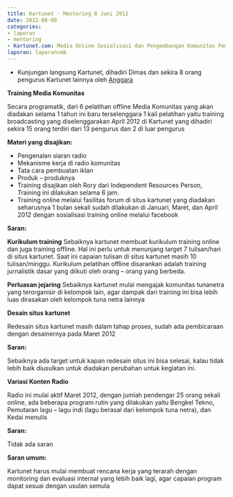 ```yaml
---
title: Kartunet - Mentoring 8 Juni 2012
date: 2012-06-08
categories:
- laporan
- mentoring
- Kartunet.com: Media Online Sosialisasi dan Pengembangan Komunitas Pemuda dengan Disabilitas
laporan: laporancmb
---
```


* Kunjungan langsung Kartunet, dihadiri Dimas dan sekira 8 orang pengurus Kartunet lainnya oleh [Anggara](wiki.ciptamedia.org/index.php?title=Anggara&action=edit&redlink=1)

**Training Media Komunitas**

Secara programatik, dari 6 pelatihan offline Media Komunitas yang akan diadakan selama 1 tahun ini baru terselenggara 1 kali pelatihan yaitu training broadcasting yang diselenggarakan April 2012 di Kartunet yang dihadiri sekira 15 orang terdiri dari 13 pengurus dan 2 di luar pengurus

**Materi yang disajikan:**
* Pengenalan siaran radio
* Mekanisme kerja di radio komunitas
* Tata cara pembuatan iklan
* Produk – produknya
* Training disajikan oleh Rory dari Independent Resources Person, Training ini dilakukan selama 6 jam.
* Training online melalui fasilitas forum di situs kartunet yang diadakan seharusnya 1 bulan sekali sudah dilakukan di Januari, Maret, dan April 2012 dengan sosialisasi training online melalui facebook

**Saran:**

**Kurikulum training**
Sebaiknya kartunet membuat kurikulum training online dan juga training offline. Hal ini perlu untuk menunjang target 7 tulisan/hari di situs kartunet. Saat ini capaian tulisan di situs kartunet masih 10 tulisan/minggu. Kurikulum pelatihan offline disarankan adalah training jurnalistik dasar yang diikuti oleh orang – orang yang berbeda.

**Perluasan jejaring**
Sebaiknya kartunet mulai mengajak komunitas tunanetra yang terorganisir di kelompok lain, agar dampak dari training ini bisa lebih luas dirasakan oleh kelompok tuna netra lainnya

**Desain situs kartunet**

Redesain situs kartunet masih dalam tahap proses, sudah ada pembicaraan dengan desainernya pada Maret 2012

**Saran:**

Sebaiknya ada target untuk kapan redesain situs ini bisa selesai, kalau tidak lebih baik diusulkan untuk diadakan perubahan untuk kegiatan ini.

**Variasi Konten Radio**

Radio ini mulai aktif Maret 2012, dengan jumlah pendengar 25 orang sekali online, ada beberapa program rutin yang dilakukan yaitu Bengkel Tekno, Pemutaran lagu – lagu indi (lagu berasal dari kelompok tuna netra), dan Kedai menulis

**Saran:**

Tidak ada saran


**Saran umum:**

Kartunet harus mulai membuat rencana kerja yang terarah dengan monitoring dan evaluasi internal yang lebih baik lagi, agar capaian program dapat sesuai dengan usulan semula 
